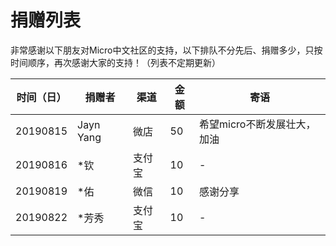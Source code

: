 # 捐赠列表

非常感谢以下朋友对Micro中文社区的支持，以下排队不分先后、捐赠多少，只按时间顺序，再次感谢大家的支持！（列表不定期更新）

|时间（日）|捐赠者|渠道|金额|寄语|
|---|---|---|---|---|
20190815|Jayn Yang|微店|50|希望micro不断发展壮大，加油|
20190816|*钦|支付宝|10|-|
20190819|*佑|微信|10|感谢分享|
20190822|*芳秀|支付宝|10|-|
